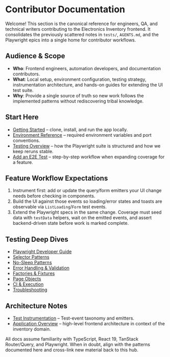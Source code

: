 # Contributor Documentation

Welcome! This section is the canonical reference for engineers, QA, and technical writers contributing to the Electronics Inventory frontend. It consolidates the previously scattered notes in `tests/`, `AGENTS.md`, and the Playwright epics into a single home for contributor workflows.

## Audience & Scope

- **Who**: Frontend engineers, automation developers, and documentation contributors.
- **What**: Local setup, environment configuration, testing strategy, instrumentation architecture, and hands-on guides for extending the UI test suite.
- **Why**: Provide a single source of truth so new work follows the implemented patterns without rediscovering tribal knowledge.

## Start Here

- [Getting Started](./getting_started.md) – clone, install, and run the app locally.
- [Environment Reference](./environment.md) – required environment variables and port conventions.
- [Testing Overview](./testing/) – how the Playwright suite is structured and how we keep reruns stable.
- [Add an E2E Test](./howto/add_e2e_test.md) – step-by-step workflow when expanding coverage for a feature.

## Feature Workflow Expectations

1. Instrument first: add or update the query/form emitters your UI change needs before checking in components.
2. Build the UI against those events so loading/error states and toasts are observable via `ListLoading`/`Form` test events.
3. Extend the Playwright specs in the same change. Coverage must seed data with `testData` helpers, wait on the emitted events, and assert backend-driven state before work is marked complete.

## Testing Deep Dives

- [Playwright Developer Guide](./testing/playwright_developer_guide.md)
- [Selector Patterns](./testing/selector_patterns.md)
- [No-Sleep Patterns](./testing/no_sleep_patterns.md)
- [Error Handling & Validation](./testing/error_handling_and_validation.md)
- [Factories & Fixtures](./testing/factories_and_fixtures.md)
- [Page Objects](./testing/page_objects.md)
- [CI & Execution](./testing/ci_and_execution.md)
- [Troubleshooting](./testing/troubleshooting.md)

## Architecture Notes

- [Test Instrumentation](./architecture/test_instrumentation.md) – Test-event taxonomy and emitters.
- [Application Overview](./architecture/application_overview.md) – high-level frontend architecture in context of the inventory domain.

All docs assume familiarity with TypeScript, React 19, TanStack Router/Query, and Playwright. When in doubt, align with the patterns documented here and cross-link new material back to this hub.

